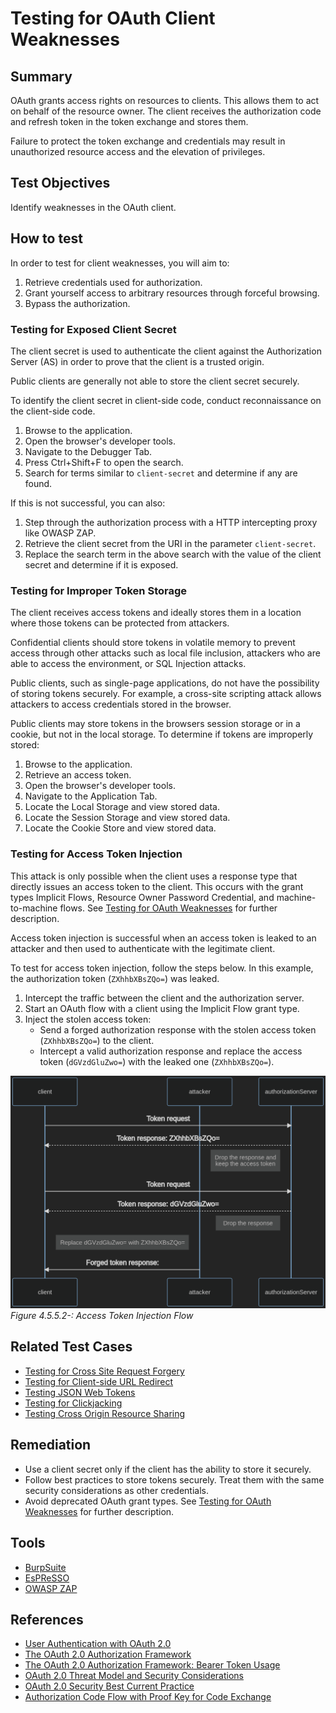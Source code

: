 # Testing for OAuth Client Weaknesses

## Summary

OAuth grants access rights on resources to clients. This allows them to act on behalf of the resource owner. The client receives the authorization code and refresh token in the token exchange and stores them.

Failure to protect the token exchange and credentials may result in unauthorized resource access and the elevation of privileges.

## Test Objectives

Identify weaknesses in the OAuth client.

## How to test

In order to test for client weaknesses, you will aim to:

1. Retrieve credentials used for authorization.
2. Grant yourself access to arbitrary resources through forceful browsing.
3. Bypass the authorization.

### Testing for Exposed Client Secret

The client secret is used to authenticate the client against the Authorization Server (AS) in order to prove that the client is a trusted origin.

Public clients are generally not able to store the client secret securely.

To identify the client secret in client-side code, conduct reconnaissance on the client-side code.

1. Browse to the application.
2. Open the browser's developer tools.
3. Navigate to the Debugger Tab.
4. Press Ctrl+Shift+F to open the search.
5. Search for terms similar to `client-secret` and determine if any are found.

If this is not successful, you can also:

1. Step through the authorization process with a HTTP intercepting proxy like OWASP ZAP.
2. Retrieve the client secret from the URI in the parameter `client-secret`.
3. Replace the search term in the above search with the value of the client secret and determine if it is exposed.

### Testing for Improper Token Storage

The client receives access tokens and ideally stores them in a location where those tokens can be protected from attackers.

Confidential clients should store tokens in volatile memory to prevent access through other attacks such as local file inclusion, attackers who are able to access the environment, or SQL Injection attacks.

Public clients, such as single-page applications, do not have the possibility of storing tokens securely. For example, a cross-site scripting attack allows attackers to access credentials stored in the browser.

Public clients may store tokens in the browsers session storage or in a cookie, but not in the local storage. To determine if tokens are improperly stored:

1. Browse to the application.
2. Retrieve an access token.
3. Open the browser's developer tools.
4. Navigate to the Application Tab.
5. Locate the Local Storage and view stored data.
6. Locate the Session Storage and view stored data.
7. Locate the Cookie Store and view stored data.

### Testing for Access Token Injection

This attack is only possible when the client uses a response type that directly issues an access token to the client. This occurs with the grant types Implicit Flows, Resource Owner Password Credential, and machine-to-machine flows. See [Testing for OAuth Weaknesses](05-Testing_for_OAuth_Weaknesses.md) for further description.

Access token injection is successful when an access token is leaked to an attacker and then used to authenticate with the legitimate client.

To test for access token injection, follow the steps below. In this example, the authorization token (`ZXhhbXBsZQo=`) was leaked.

1. Intercept the traffic between the client and the authorization server.
2. Start an OAuth flow with a client using the Implicit Flow grant type.
3. Inject the stolen access token:
    - Send a forged authorization response with the stolen access token (`ZXhhbXBsZQo=`) to the client.
    - Intercept a valid authorization response and replace the access token (`dGVzdGluZwo=`) with the leaked one (`ZXhhbXBsZQo=`).

![A diagram of the access token injection flow](images/token-injection.png)\
*Figure 4.5.5.2-: Access Token Injection Flow*

## Related Test Cases

- [Testing for Cross Site Request Forgery](../06-Session_Management_Testing/05-Testing_for_Cross_Site_Request_Forgery.md)
- [Testing for Client-side URL Redirect](../11-Client-side_Testing/04-Testing_for_Client-side_URL_Redirect.md)
- [Testing JSON Web Tokens](../06-Session_Management_Testing/10-Testing_JSON_Web_Tokens.md)
- [Testing for Clickjacking](../11-Client-side_Testing/09-Testing_for_Clickjacking.md)
- [Testing Cross Origin Resource Sharing](../11-Client-side_Testing/07-Testing_Cross_Origin_Resource_Sharing.md)

## Remediation

- Use a client secret only if the client has the ability to store it securely.
- Follow best practices to store tokens securely. Treat them with the same security considerations as other credentials.
- Avoid deprecated OAuth grant types. See [Testing for OAuth Weaknesses](05-Testing_for_OAuth_Weaknesses.md) for further description.

## Tools

- [BurpSuite](https://portswigger.net/burp/releases)
- [EsPReSSO](https://github.com/portswigger/espresso)
- [OWASP ZAP](https://www.zaproxy.org/)

## References

- [User Authentication with OAuth 2.0](https://oauth.net/articles/authentication/)
- [The OAuth 2.0 Authorization Framework](https://datatracker.ietf.org/doc/html/rfc6749)
- [The OAuth 2.0 Authorization Framework: Bearer Token Usage](https://datatracker.ietf.org/doc/html/rfc6750)
- [OAuth 2.0 Threat Model and Security Considerations](https://datatracker.ietf.org/doc/html/rfc6819)
- [OAuth 2.0 Security Best Current Practice](https://datatracker.ietf.org/doc/html/draft-ietf-oauth-security-topics-16)
- [Authorization Code Flow with Proof Key for Code Exchange](https://auth0.com/docs/authorization/flows/authorization-code-flow-with-proof-key-for-code-exchange-pkce)
